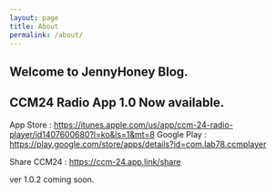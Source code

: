 ```yaml
---
layout: page
title: About
permalink: /about/
---
```


## Welcome to JennyHoney Blog. 

## CCM24 Radio App 1.0 Now available.

App Store : https://itunes.apple.com/us/app/ccm-24-radio-player/id1407600680?l=ko&ls=1&mt=8
Google Play : https://play.google.com/store/apps/details?id=com.lab78.ccmplayer


Share CCM24 : https://ccm-24.app.link/share

ver 1.0.2 coming soon.